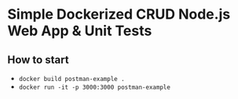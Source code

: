 # Simple Dockerized CRUD Node.js Web App & Unit Tests

## How to start
- `docker build postman-example .`
- `docker run -it -p 3000:3000 postman-example`
